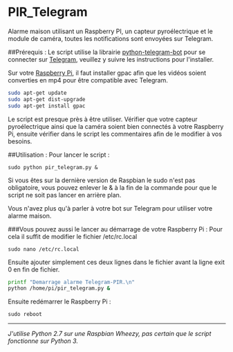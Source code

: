 # PIR_Telegram
Alarme maison utilisant un Raspberry PI, un capteur pyroélectrique et le module de caméra, toutes les notifications sont envoyées sur Telegram.

##Prérequis :
Le script utilise la librairie [python-telegram-bot](https://github.com/python-telegram-bot/python-telegram-bot) pour se connecter sur [Telegram](https://telegram.org/), veuillez y suivre les instructions pour l'installer.

Sur votre [Raspberry Pi](https://www.raspberrypi.org/), il faut installer gpac afin que les vidéos soient converties en mp4 pour être compatible avec Telegram.
```bash
sudo apt-get update
sudo apt-get dist-upgrade
sudo apt-get install gpac
```
Le script est presque près à être utiliser. Vérifier que votre capteur pyroélectrique ainsi que la caméra soient bien connectés à votre Raspberry Pi, ensuite vérifier dans le script les commentaires afin de le modifier à vos besoins.

##Utilisation :
Pour lancer le script :
```shell
sudo python pir_telegram.py &
```
Si vous êtes sur la dernière version de Raspbian le sudo n'est pas obligatoire, vous pouvez enlever le & à la fin de la commande pour que le script ne soit pas lancer en arrière plan.

Vous n'avez plus qu'à parler à votre bot sur Telegram pour utiliser votre alarme maison.

###Vous pouvez aussi le lancer au démarrage de votre Raspberry Pi :
Pour cela il suffit de modifier le fichier /etc/rc.local
```shell
sudo nano /etc/rc.local
```
Ensuite ajouter simplement ces deux lignes dans le fichier avant la ligne exit 0 en fin de fichier.
```bash
printf "Demarrage alarme Telegram-PIR.\n"
python /home/pi/pir_telegram.py &
```
Ensuite redémarrer le Raspberry Pi :
```shell
sudo reboot
```
-----
*J'utilise Python 2.7 sur une Raspbian Wheezy, pas certain que le script fonctionne sur Python 3.*
